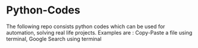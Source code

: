 # Python-Codes
The following repo consists python codes which can be used for automation, solving real life projects. 
Examples are : Copy-Paste a file using terminal, Google Search using terminal
